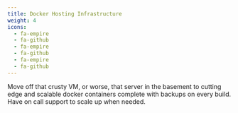 ```yaml
---
title: Docker Hosting Infrastructure
weight: 4
icons:
  - fa-empire
  - fa-github
  - fa-empire
  - fa-github
  - fa-empire
  - fa-github
---
```

Move off that crusty VM, or worse, that server in the basement to cutting edge and scalable docker containers complete with backups on every build. Have on call support to scale up when needed.
